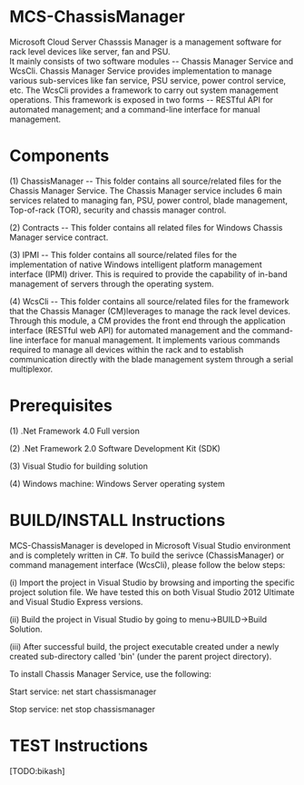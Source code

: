 MCS-ChassisManager
==================

Microsoft Cloud Server Chasssis Manager is a management software for rack level devices like server, fan and PSU.  
It mainly consists of two software modules -- Chassis Manager Service and WcsCli. Chassis Manager Service provides implementation to manage various sub-services like fan service, PSU service, power control service, etc. The WcsCli provides a framework to carry out system management operations. This framework is exposed in two forms -- RESTful API for automated management; and a command-line interface for manual management.


Components
==================

(1) ChassisManager -- This folder contains all source/related files for the Chassis Manager Service. The Chassis Manager service includes 6 main services related to managing fan, PSU, power control, blade management, Top-of-rack (TOR), security and chassis manager control. 

(2) Contracts -- This folder contains all related files for Windows Chassis Manager service contract.

(3) IPMI -- This folder contains all source/related files for the implementation of native Windows intelligent platform management interface (IPMI) driver. This is required to provide the capability of in-band management of servers through the operating system. 

(4) WcsCli -- This folder contains all source/related files for the framework that the Chassis Manager (CM)leverages to manage the rack level devices. Through this module, a CM provides the front end through the application interface (RESTful web API) for automated management and the command-line interface for manual management. It implements various commands required to manage all devices within the rack and to establish communication directly with the blade management system through a serial multiplexor.

Prerequisites
==================

(1) .Net Framework 4.0 Full version

(2) .Net Framework 2.0 Software Development Kit (SDK)

(3) Visual Studio for building solution

(4) Windows machine: Windows Server operating system

BUILD/INSTALL Instructions
==================

MCS-ChassisManager is developed in Microsoft Visual Studio environment and is completely written in C#. To build the serivce (ChassisManager) or command management interface (WcsCli), please follow the below steps:

(i) Import the project in Visual Studio by browsing and importing the specific project solution file. We have tested this on both Visual Studio 2012 Ultimate and Visual Studio Express versions.

(ii) Build the project in Visual Studio by going to menu->BUILD->Build Solution.

(iii) After successful build, the project executable created under a newly created sub-directory called 'bin' (under the parent project directory). 


To install Chassis Manager Service, use the following:

Start service: net start chassismanager

Stop service: net stop chassismanager

TEST Instructions
==================

[TODO:bikash]



